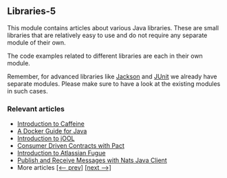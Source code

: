 ## Libraries-5

This module contains articles about various Java libraries. 
These are small libraries that are relatively easy to use and do not require any separate module of their own.

The code examples related to different libraries are each in their own module.

Remember, for advanced libraries like [Jackson](/jackson) and [JUnit](/testing-modules) we already have separate modules. Please make sure to have a look at the existing modules in such cases.

### Relevant articles
- [Introduction to Caffeine](https://www.baeldung.com/java-caching-caffeine)
- [A Docker Guide for Java](https://www.baeldung.com/docker-java-api)
- [Introduction to jOOL](https://www.baeldung.com/jool)
- [Consumer Driven Contracts with Pact](https://www.baeldung.com/pact-junit-consumer-driven-contracts)
- [Introduction to Atlassian Fugue](https://www.baeldung.com/java-fugue)
- [Publish and Receive Messages with Nats Java Client](https://www.baeldung.com/nats-java-client)
- More articles [[<-- prev]](/libraries-4) [[next -->]](/libraries-6)
